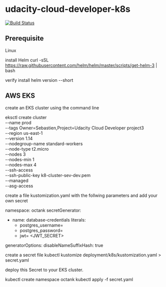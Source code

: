 # udacity-cloud-developer-k8s

[![Build Status](https://travis-ci.org/joemccann/dillinger.svg?branch=master)](https://travis-ci.org/sebastien6/udacity-cloud-developer-k8s)

## Prerequisite

Linux

install Helm
curl -sSL https://raw.githubusercontent.com/helm/helm/master/scripts/get-helm-3 | bash

verify install helm version --short

## AWS EKS

create an EKS cluster using the command line

eksctl create cluster \
--name prod \
--tags Owner=Sebastien,Project=Udacity Cloud Developer project3 \
--region us-east-1 \
--version 1.14 \
--nodegroup-name standard-workers \
--node-type t2.micro \
--nodes 3 \
--nodes-min 1 \
--nodes-max 4 \
--ssh-access \
--ssh-public-key k8-cluster-sev-dev.pem \
--managed \
--asg-access

create a file kustomization.yaml with the follwing parameters and add your own secret

namespace: octank
secretGenerator:
- name: database-credentials
  literals:
  - postgres_username= <USERNAME>
  - postgres_password= <PASSWORD>
  - jwt= <JWT_SECRET>

generatorOptions:
  disableNameSuffixHash: true

create a secret file
kubectl kustomize deployment/k8s/kustomization.yaml > secret.yaml

deploy this Secret to your EKS cluster.


kubectl create namespace octank
kubectl apply -f secret.yaml
